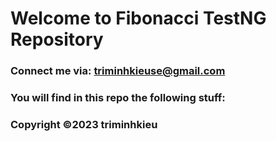 # Welcome to Fibonacci TestNG Repository
### Connect me via: triminhkieuse@gmail.com

### You will find in this repo the following stuff:
### Copyright &#169;2023 triminhkieu